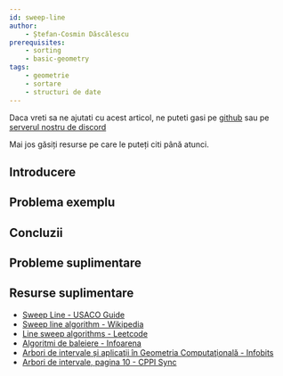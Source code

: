 ```yaml
---
id: sweep-line
author:
    - Ștefan-Cosmin Dăscălescu
prerequisites:
    - sorting
    - basic-geometry
tags:
    - geometrie
    - sortare
    - structuri de date
---
```


Daca vreti sa ne ajutati cu acest articol, ne puteti gasi pe
[github](https://github.com/roalgo-discord/arhiva-educationala) sau pe [serverul
nostru de discord](https://discord.gg/vdDRSmg3fC)

Mai jos găsiți resurse pe care le puteți citi până atunci.

## Introducere

## Problema exemplu

## Concluzii

## Probleme suplimentare

## Resurse suplimentare

- [Sweep Line - USACO Guide](https://usaco.guide/plat/sweep-line?lang=cpp)
- [Sweep line algorithm - Wikipedia](https://en.wikipedia.org/wiki/Sweep_line_algorithm)
- [Line sweep algorithms - Leetcode](https://leetcode.com/discuss/study-guide/2166045/line-sweep-algorithms)
- [Algoritmi de baleiere - Infoarena](https://www.infoarena.ro/algoritmi-de-baleiere)
- [Arbori de intervale și aplicaţii în Geometria Computaţională - Infobits](https://www.infobits.ro/docs/arbori_de_intervale_prof_dana_lica.pdf)
- [Arbori de intervale, pagina 10 - CPPI Sync](https://cppi.sync.ro/materia/lectii/arbori%20de%20intervale.pdf)